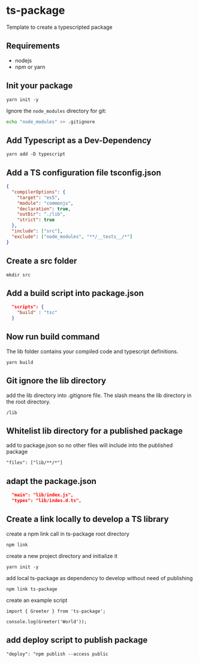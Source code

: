 # ts-package
Template to create a typescripted package

## Requirements

- nodejs
- npm or yarn

## Init your package

```
yarn init -y
```

Ignore the `node_modules` directory for git:

```bash
echo "node_modules" >> .gitignore
```

## Add Typescript as a Dev-Dependency

```
yarn add -D typescript
```

## Add a TS configuration file tsconfig.json

```json
{
  "compilerOptions": {
    "target": "es5",
    "module": "commonjs",
    "declaration": true,
    "outDir": "./lib",
    "strict": true
  },
  "include": ["src"],
  "exclude": ["node_modules", "**/__tests__/*"]
}
```

## Create a src folder

```
mkdir src
```

## Add a build script into package.json

```json
  "scripts": {
    "build" : "tsc"
  }
```

## Now run build command

The lib folder contains your compiled code and typescript definitions.

```
yarn build
```

## Git ignore the lib directory

add the lib directory into .gitignore file. The slash means the lib directory in the root directory.

```
/lib
```

## Whitelist lib directory for a published package

add to package.json so no other files will include into the published package

```
"files": ["lib/**/*"]
```

## adapt the package.json

```json
  "main": "lib/index.js",
  "types": "lib/indes.d.ts",
```

## Create a link locally to develop a TS library

create a npm link call in ts-package root directory

```
npm link
```

create a new project directory and initialize it

```
yarn init -y
```

add local ts-package as dependency to develop without need of publishing

```
npm link ts-package
```

create an example script

```
import { Greeter } from 'ts-package';

console.log(Greeter('World'));
```

## add deploy script to publish package

````
"deploy": "npm publish --access public
